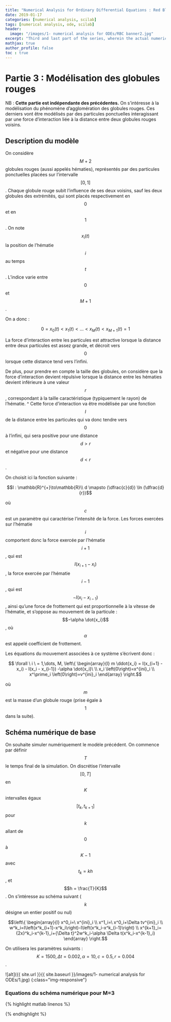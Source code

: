 ```yaml
---
title: "Numerical Analysis for Ordinary Differential Equations : Red Blood Cell agglomeration (French) - Part 3"
date: 2019-01-17
categories: [numerical analysis, scilab]
tags: [numerical analysis, ode, scilab]
header:
  image: "/images/1- numerical analysis for ODEs/RBC banner2.jpg"
excerpt: "Third and last part of the series, wherein the actual numerical scheme to model RBC agglomeration is introduced and implemented"
mathjax: true
author_profile: false
toc : true
---
```


# Partie 3 : Modélisation des globules rouges

NB : **Cette partie est indépendante des précédentes.** On s’intéresse à la modélisation du phénomène d’agglomération des globules rouges. Ces derniers vont être modélisés par des particules ponctuelles
interagissant par une force d’interaction liée à la distance entre deux globules rouges voisins.

## Description du modèle

On considère $$M+2$$ globules rouges (aussi appelés hématies), représentés par des particules ponctuelles placées sur l’intervalle $$[0, 1]$$. Chaque globule rouge subit l’influence de ses deux voisins, sauf les deux globules des extrémités, qui sont placés respectivement en $$0$$ et en $$1$$. On note $$x_i(t)$$ la position de l’hématie $$i$$ au temps $$t$$. L’indice varie entre $$0$$ et $$M + 1$$.

On a donc :

$$0 = x_0(t) < x_1(t) < ... < x_M(t) < x_{M+1}(t) = 1$$

La force d’interaction entre les particules est attractive lorsque la distance entre deux particules est assez grande, et décroit vers $$0$$ lorsque cette distance tend vers l’infini.

De plus, pour prendre en compte la taille des globules, on considère que la force d’interaction devient répulsive lorsque la distance entre les hématies devient inférieure à une valeur $$r$$, correspondant à la taille caractéristique (typiquement le rayon) de l’hématie.
^
Cette force d’interaction va être modélisée par une fonction $$I$$ de la distance entre les particules qui va donc tendre vers $$0$$ à l’infini, qui sera positive pour une distance $$d > r$$ et négative pour une distance $$d < r$$.

On choisit ici la fonction suivante :

<!-- I : $$\begin{align*}
A&\rightarrow B\\
a&\mapsto \frac{c}{d} ln \left\( \frac{d}{r}\right)
\end{align*}$$

$$\begin{align*}
r\mathbb{R}^+ &\rightarrow r\mathbb{R} \\
d &\mapsto \frac{c}{d} ln \left\( \frac{d}{r}\right)
\end{align*}$$

$$\begin{align*}
I : \mathbb{R}^+ &\rightarrow \mathbb{R} \\
d &\to \frac{c}{d} \ln \left\( \frac{d}{r}\right)
\end{align*}$$ -->

$$I : \mathbb{R}^{+}\to\mathbb{R}\\
d \mapsto (\dfrac{c}{d}) \ln (\dfrac{d}{r})$$



où $$c$$ est un paramètre qui caractérise l’intensité de la force.
Les forces exercées sur l’hématie $$i$$ comportent
donc la force exercée par l’hématie $$i + 1$$, qui est $$I(x_{i+1} - x_i)$$, la force exercée par l’hématie $$i − 1$$, qui est $$−I(x_i − x_{i−1})$$, ainsi qu’une force de frottement qui est proportionnelle à la vitesse de l’hématie, et s’oppose au mouvement de la particule : $$−\alpha \dot{x_i}$$, où $$\alpha$$ est appelé coefficient de frottement.

Les équations du mouvement associées à ce système s’écrivent donc :

$$ \forall \ i \ = 1,\dots, M,  \left\{ \begin{array}{l}
m \ddot{x_i} = I(x_{i+1} - x_i) - I(x_i - x_{i-1}) -\alpha \dot{x_i}\ \\
x_i \left(0\right)=x^{ini}_i \\
x^\prime_i \left(0\right)=v^{ini}_i \end{array}
\right.$$

où $$m$$ est la masse d’un globule rouge (prise égale à $$1$$ dans la suite).


## Schéma numérique de base

On souhaite simuler numériquement le modèle précédent. On commence par définir $$T$$ le temps final de la simulation. On discrétise l’intervalle $$[0, T]$$ en $$K$$ intervalles égaux $$[t_k, t_{k+1}]$$ pour $$k$$ allant de $$0$$ à $$K − 1$$ avec $$t_k = kh$$, et $$h = \frac{T}{K}$$.
On s’intéresse au schéma suivant ($$k$$ désigne un entier positif ou nul)

$$\left\{ \begin{array}{l}
x^0_i=\ x^{ini}_i \\
x^1_i=\ x^0_i+\Delta tv^{ini}_i \\
w^k_i=I\left(x^k_{i+1}-x^k_i\right)-I\left(x^k_i-x^k_{i-1}\right) \\
x^{k+1}_i={2x}^k_i-x^{k-1}_i+{\Delta t}^2w^k_i-\alpha \Delta t(x^k_i-x^{k-1}_i) \end{array}
\right.$$

On utilisera les paramètres suivants : $$K = 1500, \Delta t = 0.002, \alpha = 10, c = 0.5, r = 0.004$$.


![alt]({{ site.url }}{{ site.baseurl }}/images/1- numerical analysis for ODEs/1.jpg)
{:class="img-responsive"}
<!-- {: .full} -->

### Equations du schéma numérique pour M=3



{% highlight matlab linenos %}

{% endhighlight %}
